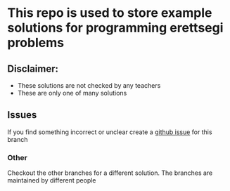 # This repo is used to store example solutions for programming erettsegi problems
## Disclaimer:
- These solutions are not checked by any teachers
- These are only one of many solutions

## Issues
If you find something incorrect or unclear create a 
[github issue](https://docs.github.com/en/issues/tracking-your-work-with-issues/creating-an-issue)
for this branch

### Other
Checkout the other branches for a different solution.
The branches are maintained by different people
